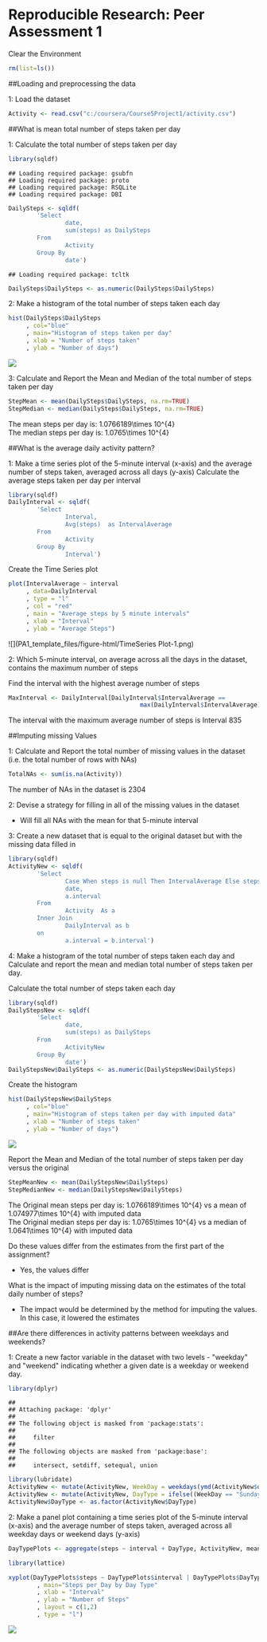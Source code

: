 # Reproducible Research: Peer Assessment 1


Clear the Environment

```r
rm(list=ls())
```

##Loading and preprocessing the data

1: Load the dataset

```r
Activity <- read.csv("c:/coursera/Course5Project1/activity.csv")
```

##What is mean total number of steps taken per day

1: Calculate the total number of steps taken per day

```r
library(sqldf)
```

```
## Loading required package: gsubfn
## Loading required package: proto
## Loading required package: RSQLite
## Loading required package: DBI
```

```r
DailySteps <- sqldf(
        'Select
                date,
                sum(steps) as DailySteps
        From
                Activity
        Group By
                date')
```

```
## Loading required package: tcltk
```

```r
DailySteps$DailySteps <- as.numeric(DailySteps$DailySteps)
```

2: Make a histogram of the total number of steps taken each day

```r
hist(DailySteps$DailySteps
     , col="blue"
     , main="Histogram of steps taken per day"
     , xlab = "Number of steps taken"
     , ylab = "Number of days")
```

![](PA1_template_files/figure-html/CreateHistoGram-1.png) 

3: Calculate and Report the Mean and Median of the total number of steps taken per day

```r
StepMean <- mean(DailySteps$DailySteps, na.rm=TRUE)
StepMedian <- median(DailySteps$DailySteps, na.rm=TRUE)
```

The mean steps per day is: 1.0766189\times 10^{4}  
The median steps per day is: 1.0765\times 10^{4}  

##What is the average daily activity pattern?

1: Make a time series plot of the 5-minute interval (x-axis) and the average number of steps taken, averaged across all days (y-axis)
Calculate the average steps taken per day per interval


```r
library(sqldf)
DailyInterval <- sqldf(
        'Select
                Interval,
                Avg(steps)  as IntervalAverage
        From
                Activity
        Group By
                Interval')
```

Create the Time Series plot


```r
plot(IntervalAverage ~ interval
     , data=DailyInterval
     , type = "l"
     , col = "red"
     , main = "Average steps by 5 minute intervals"
     , xlab = "Interval"
     , ylab = "Average Steps")
```

![](PA1_template_files/figure-html/TimeSeries Plot-1.png) 

2: Which 5-minute interval, on average across all the days in the dataset, contains the maximum number of steps  

Find the interval with the highest average number of steps


```r
MaxInterval <- DailyInterval[DailyInterval$IntervalAverage == 
                                     max(DailyInterval$IntervalAverage),1]
```

The interval with the maximum average number of steps is Interval 835

##Imputing missing Values

1: Calculate and Report the total number of missing values in the dataset (i.e. the total number of rows with NAs)


```r
TotalNAs <- sum(is.na(Activity))
```

The number of NAs in the dataset is 2304

2: Devise a strategy for filling in all of the missing values in the dataset  
  - Will fill all NAs with the mean for that 5-minute interval
  
3: Create a new dataset that is equal to the original dataset but with the missing data filled in 
  

```r
library(sqldf)
ActivityNew <- sqldf(
        'Select
                Case When steps is null Then IntervalAverage Else steps end as steps,
                date,
                a.interval
        From
                Activity  As a
        Inner Join
                DailyInterval as b
        on 
                a.interval = b.interval')
```

4: Make a histogram of the total number of steps taken each day and Calculate and report the mean and median total number of steps taken per day.  

Calculate the total number of steps taken each day

```r
library(sqldf)
DailyStepsNew <- sqldf(
        'Select
                date,
                sum(steps) as DailySteps
        From
                ActivityNew
        Group By
                date')
DailyStepsNew$DailySteps <- as.numeric(DailyStepsNew$DailySteps)
```

Create the histogram

```r
hist(DailyStepsNew$DailySteps
     , col="blue"
     , main="Histogram of steps taken per day with imputed data"
     , xlab = "Number of steps taken"
     , ylab = "Number of days")
```

![](PA1_template_files/figure-html/CreateHistoGramNew-1.png) 

Report the Mean and Median of the total number of steps taken per day versus the original

```r
StepMeanNew <- mean(DailyStepsNew$DailySteps)
StepMedianNew <- median(DailyStepsNew$DailySteps)
```

The Original mean steps per day is: 1.0766189\times 10^{4} vs a mean of 1.074977\times 10^{4} with imputed data  
The Original median steps per day is: 1.0765\times 10^{4} vs a median of 1.0641\times 10^{4} with imputed data

Do these values differ from the estimates from the first part of the assignment?  
- Yes, the values differ

What is the impact of imputing missing data on the estimates of the total daily number of steps? 
- The impact would be determined by the method for imputing the values.  In this case, it lowered the estimates

##Are there differences in activity patterns between weekdays and weekends?

1: Create a new factor variable in the dataset with two levels - "weekday" and "weekend" indicating whether a given date is a weekday or weekend day.


```r
library(dplyr)
```

```
## 
## Attaching package: 'dplyr'
## 
## The following object is masked from 'package:stats':
## 
##     filter
## 
## The following objects are masked from 'package:base':
## 
##     intersect, setdiff, setequal, union
```

```r
library(lubridate)
ActivityNew <- mutate(ActivityNew, WeekDay = weekdays(ymd(ActivityNew$date)))
ActivityNew <- mutate(ActivityNew, DayType = ifelse((WeekDay == "Sunday") | (WeekDay == "Saturday"), "weekend","weekday" ))
ActivityNew$DayType <- as.factor(ActivityNew$DayType)
```

2: Make a panel plot containing a time series plot of the 5-minute interval (x-axis) and the average number of steps taken, averaged across all weekday days or weekend days (y-axis)


```r
DayTypePlots <- aggregate(steps ~ interval + DayType, ActivityNew, mean)

library(lattice)

xyplot(DayTypePlots$steps ~ DayTypePlots$interval | DayTypePlots$DayType
        , main="Steps per Day by Day Type"
        , xlab = "Interval"
        , ylab = "Number of Steps"
        , layout = c(1,2)
        , type = "l")
```

![](PA1_template_files/figure-html/CreatePanelPlot-1.png) 
